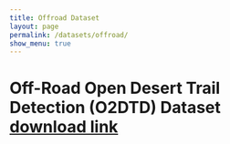 ```yaml
---
title: Offroad Dataset
layout: page
permalink: /datasets/offroad/
show_menu: true
---
```


# Off-Road Open Desert Trail Detection (O2DTD) Dataset [download link](https://1drv.ms/u/s!As-rscCX5HkvkHXf5vx7BMQ7dMqc?e=NjeVGb/)